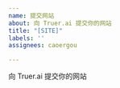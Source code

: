 ```yaml
---
name: 提交网站
about: 向 Truer.ai 提交你的网站
title: "[SITE]"
labels: ''
assignees: caoergou

---
```


向 Truer.ai 提交你的网站
